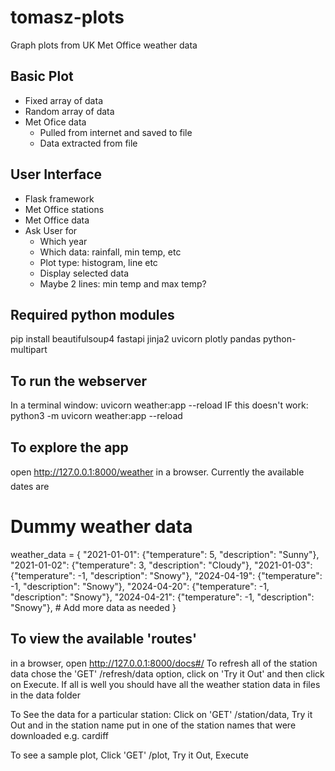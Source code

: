 # tomasz-plots
Graph plots from UK Met Office weather data

## Basic Plot

* Fixed array of data
* Random array of data
* Met Ofice data
  * Pulled from internet and saved to file
  * Data extracted from file

## User Interface

* Flask framework
* Met Office stations
* Met Office data
* Ask User for
  * Which year
  * Which data: rainfall, min temp, etc
  * Plot type: histogram, line etc
  * Display selected data
  * Maybe 2 lines: min temp and max temp?

## Required python modules
pip install beautifulsoup4 fastapi jinja2 uvicorn plotly pandas python-multipart

## To run the webserver

In a terminal window: uvicorn weather:app --reload
IF this doesn't work: python3 -m uvicorn weather:app --reload

## To explore the app
open http://127.0.0.1:8000/weather in a browser.
Currently the available dates are 
# Dummy weather data
weather_data = {
    "2021-01-01": {"temperature": 5, "description": "Sunny"},
    "2021-01-02": {"temperature": 3, "description": "Cloudy"},
    "2021-01-03": {"temperature": -1, "description": "Snowy"},
    "2024-04-19": {"temperature": -1, "description": "Snowy"},
    "2024-04-20": {"temperature": -1, "description": "Snowy"},
    "2024-04-21": {"temperature": -1, "description": "Snowy"},
    # Add more data as needed
}

## To view the available 'routes'

in a browser, open http://127.0.0.1:8000/docs#/
To refresh all of the station data chose the 'GET' /refresh/data option, click on 'Try it Out' and then click on Execute.
If all is well you should have all the weather station data in files in the data folder

To See the data for a particular station: Click on 'GET' /station/data, Try it Out and in the station name put in one of the station names that were downloaded e.g. cardiff

To see a sample plot, Click 'GET' /plot, Try it Out, Execute

